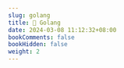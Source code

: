 ```yaml
---
slug: golang
title: 📔 Golang
date: 2024-03-08 11:12:32+08:00
bookComments: false
bookHidden: false
weight: 2
---
```

